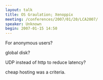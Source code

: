 ```yaml
---
layout: talk
title: OS Graulation; Xenoppix
meeting: /conferences/2007/01/20/LCA2007/
speaker: Unknown
begin: 2007-01-15 14:50
---
```

For anonymous users?

global disk?

UDP instead of http to reduce latency?

cheap hosting was a criteria.
